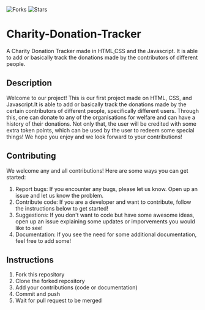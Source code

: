 ![Forks](https://img.shields.io/badge/forks-44-blue)
![Stars](https://img.shields.io/badge/stars-13-yellow)
# Charity-Donation-Tracker
A Charity Donation Tracker made in HTML,CSS and the Javascript. It is able to add or basically track the donations made by the contributors of different people.

## Description
Welcome to our project! This is our first project made on HTML, CSS, and Javascript.It is able to add or basically track the donations made by the certain contributors of different people, specifically different users. Through this, one can donate to any of the organisations for welfare and can have a history of their donations. Not only that, the user will be credited with some extra token points, which can be used by the user to redeem some special things! We hope you enjoy and we look forward to your contributions!

## Contributing
We welcome any and all contributions! Here are some ways you can get started:
1. Report bugs: If you encounter any bugs, please let us know. Open up an issue and let us know the problem.
2. Contribute code: If you are a developer and want to contribute, follow the instructions below to get started!
3. Suggestions: If you don't want to code but have some awesome ideas, open up an issue explaining some updates or imporvements you would like to see!
4. Documentation: If you see the need for some additional documentation, feel free to add some!

## Instructions
1. Fork this repository
2. Clone the forked repository
3. Add your contributions (code or documentation)
4. Commit and push
5. Wait for pull request to be merged







